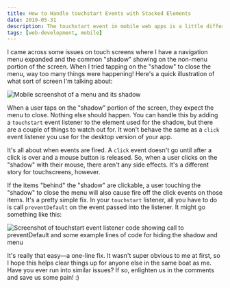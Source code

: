 ```yaml
---
title: How to Handle touchstart Events with Stacked Elements
date: 2019-05-31
description: The touchstart event in mobile web apps is a little different than the click event. Here's how I solved an issue I've run into frequently.
tags: [web-development, mobile]
---
```


I came across some issues on touch screens where I have a navigation menu expanded and the common "shadow" showing on the non-menu portion of the screen. When I tried tapping on the "shadow" to close the menu, way too many things were happening! Here's a quick illustration of what sort of screen I'm talking about:

![Mobile screenshot of a menu and its shadow](https://thepracticaldev.s3.amazonaws.com/i/ql9hc8t6rgeghdx1ikgw.png)

When a user taps on the "shadow" portion of the screen, they expect the menu to close. Nothing else should happen. You can handle this by adding a `touchstart` event listener to the element used for the shadow, but there are a couple of things to watch out for. It won't behave the same as a `click` event listener you use for the desktop version of your app.

It's all about when events are fired. A `click` event doesn't go until after a click is over and a mouse button is released. So, when a user clicks on the "shadow" with their mouse, there aren't any side effects. It's a different story for touchscreens, however.

If the items "behind" the "shadow" are clickable, a user touching the "shadow" to close the menu will also cause fire off the click events on those items. It's a pretty simple fix. In your `touchstart` listener, all you have to do is call `preventDefault` on the event passed into the listener. It might go something like this:

![Screenshot of touchstart event listener code showing call to preventDefault and some example lines of code for hiding the shadow and menu](https://thepracticaldev.s3.amazonaws.com/i/llil1vy7msaoswf3dbtf.png)

It's really that easy&mdash;a one-line fix. It wasn't super obvious to me at first, so I hope this helps clear things up for anyone else in the same boat as me. Have you ever run into similar issues? If so, enlighten us in the comments and save us some pain! :)
